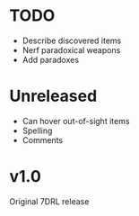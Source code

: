 # TODO
- Describe discovered items
- Nerf paradoxical weapons
- Add paradoxes

# Unreleased
- Can hover out-of-sight items
- Spelling
- Comments

# v1.0
Original 7DRL release
